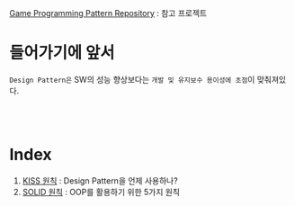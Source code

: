 [Game Programming Pattern Repository](https://github.com/hwalang/Game-Programming-Pattern-For-Unity.git) : 참고 프로젝트

# 들어가기에 앞서

`Design Pattern은` SW의 성능 향상보다는 `개발 및 유지보수 용이성에 초점`이 맞춰져있다.</br>

</br>
</br>

# Index
1. [KISS 원칙](1_KISS.md) : Design Pattern을 언제 사용하나?
2. [SOLID 원칙](2_SOLID.md) : OOP를 활용하기 위한 5가지 원칙